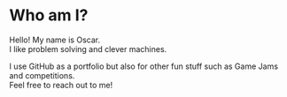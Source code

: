 Who am I?
=
Hello! My name is Oscar.  
I like problem solving and clever machines.

I use GitHub as a portfolio but also for other fun stuff such as Game Jams and competitions.  
Feel free to reach out to me!
